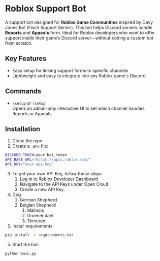 # Roblox Support Bot
A support bot designed for **Roblox Game Communities** inspired by Davy Jones Bot (Fisch Support Server). This bot helps Discord servers handle **Reports** and **Appeals** form. Ideal for Roblox developers who want to offer support inside their game’s Discord server—without coding a custom bot from scratch.

## Key Features
- Easy setup for linking support forms to specific channels
- Lightweight and easy to integrate into any Roblox game's Discord

## Commands
- `/setup` or `!setup`  
  Opens an admin-only interactive UI to set which channel handles Reports or Appeals.

## Installation
1. Clone the repo
2. Create a `.env` file:
```bash
DISCORD_TOKEN=your_bot_token
API_BASE_URL="https://apis.roblox.com/"
API_KEY="your-api-key"
```
3. To get your own API Key, follow these steps:
   1. Log in to [Roblox Developer Dashboard](https://create.roblox.com/dashboard/credentials?activeTab=ApiKeysTab)
   2. Navigate to the API Keys under Open Cloud
   3. Create a new API Key.
1. Dog
    1. German Shepherd
    2. Belgian Shepherd
        1. Malinois
        2. Groenendael
        3. Tervuren
4. Install requirements:
```bash
pip install -r requirements.txt
```
5. Start the bot:
```bash
python main.py
```